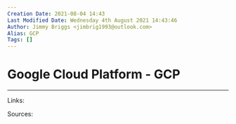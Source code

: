 ```yaml
---
Creation Date: 2021-08-04 14:43
Last Modified Date: Wednesday 4th August 2021 14:43:46
Author: Jimmy Briggs <jimbrig1993@outlook.com>
Alias: GCP
Tags: []
---
```


# Google Cloud Platform - GCP

***

Links: 

Sources:

